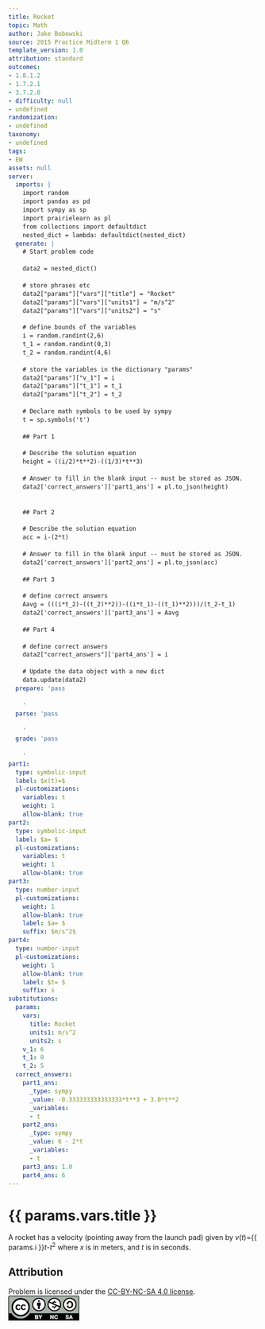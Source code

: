 ```yaml
---
title: Rocket
topic: Math
author: Jake Bobowski
source: 2015 Practice Midterm 1 Q6
template_version: 1.0
attribution: standard
outcomes:
- 1.8.1.2
- 1.7.2.1
- 3.7.2.0
- difficulty: null
- undefined
randomization:
- undefined
taxonomy:
- undefined
tags:
- EW
assets: null
server:
  imports: |
    import random
    import pandas as pd
    import sympy as sp
    import prairielearn as pl
    from collections import defaultdict
    nested_dict = lambda: defaultdict(nested_dict)
  generate: |
    # Start problem code

    data2 = nested_dict()

    # store phrases etc
    data2["params"]["vars"]["title"] = "Rocket"
    data2["params"]["vars"]["units1"] = "m/s^2"
    data2["params"]["vars"]["units2"] = "s"

    # define bounds of the variables
    i = random.randint(2,6)
    t_1 = random.randint(0,3)
    t_2 = random.randint(4,6)

    # store the variables in the dictionary "params"
    data2["params"]["v_1"] = i
    data2["params"]["t_1"] = t_1
    data2["params"]["t_2"] = t_2

    # Declare math symbols to be used by sympy
    t = sp.symbols('t')

    ## Part 1

    # Describe the solution equation
    height = ((i/2)*t**2)-((1/3)*t**3)

    # Answer to fill in the blank input -- must be stored as JSON.
    data2['correct_answers']['part1_ans'] = pl.to_json(height)


    ## Part 2

    # Describe the solution equation
    acc = i-(2*t)

    # Answer to fill in the blank input -- must be stored as JSON.
    data2['correct_answers']['part2_ans'] = pl.to_json(acc)

    ## Part 3

    # define correct answers
    Aavg = (((i*t_2)-((t_2)**2))-((i*t_1)-((t_1)**2)))/(t_2-t_1)
    data2['correct_answers']['part3_ans'] = Aavg

    ## Part 4

    # define correct answers
    data2["correct_answers"]['part4_ans'] = i

    # Update the data object with a new dict
    data.update(data2)
  prepare: 'pass

    '
  parse: 'pass

    '
  grade: 'pass

    '
part1:
  type: symbolic-input
  label: $x(t)=$
  pl-customizations:
    variables: t
    weight: 1
    allow-blank: true
part2:
  type: symbolic-input
  label: $a= $
  pl-customizations:
    variables: t
    weight: 1
    allow-blank: true
part3:
  type: number-input
  pl-customizations:
    weight: 1
    allow-blank: true
    label: $a= $
    suffix: $m/s^2$
part4:
  type: number-input
  pl-customizations:
    weight: 1
    allow-blank: true
    label: $t= $
    suffix: s
substitutions:
  params:
    vars:
      title: Rocket
      units1: m/s^2
      units2: s
    v_1: 6
    t_1: 0
    t_2: 5
  correct_answers:
    part1_ans:
      _type: sympy
      _value: -0.333333333333333*t**3 + 3.0*t**2
      _variables:
      - t
    part2_ans:
      _type: sympy
      _value: 6 - 2*t
      _variables:
      - t
    part3_ans: 1.0
    part4_ans: 6
---
```

# {{ params.vars.title }}
A rocket has a velocity (pointing away from the launch pad) given by $v(t)$={{ params.i }}$t$-$t^2$
where $x$ is in meters, and $t$ is in seconds.

## Attribution

Problem is licensed under the [CC-BY-NC-SA 4.0 license](https://creativecommons.org/licenses/by-nc-sa/4.0/).<br> ![The Creative Commons 4.0 license requiring attribution-BY, non-commercial-NC, and share-alike-SA license.](https://raw.githubusercontent.com/firasm/bits/master/by-nc-sa.png)